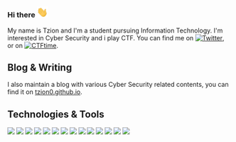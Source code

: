 ### Hi there <img src="https://github.com/Tzion0/Tzion0/blob/main/emoji/wave.gif" width="25px">

My name is Tzion and I'm a student pursuing Information Technology. I'm interested in Cyber Security and i play CTF. You can find me on [![Twitter][1.2]][1], or on [![CTFtime][2.2]][2].

## Blog & Writing
I also maintain a blog with various Cyber Security related contents, you can find it on [tzion0.github.io](https://tzion0.github.io).

## Technologies & Tools
<img src="https://img.shields.io/badge/OS-Linux-9cf?style=flat&logo=Debian&labelColor=black" width="85px"> <img src="https://img.shields.io/badge/Code-Python-9cf?style=flat&logo=python&labelColor=black" width="85px"> <img src="https://img.shields.io/badge/Code-C-9cf?style=flat&logo=C&labelColor=black" width="85px"> <img src="https://img.shields.io/badge/Code-Assembly-9cf?style=flat&logo=AssemblyScript&labelColor=black" width="85px"> <img src="https://img.shields.io/badge/Code-HTML-9cf?style=flat&logo=HTML5&labelColor=black" width="85px"> <img src="https://img.shields.io/badge/Code-CSS-9cf?style=flat&logo=CSS%20Wizardry&labelColor=black" width="85px"> <img src="https://img.shields.io/badge/Code-PHP-9cf?style=flat&logo=PHP&labelColor=black" width="85px"> <img src="https://img.shields.io/badge/Code-Javascript-9cf?style=flat&logo=JavaScript&labelColor=black" width="85px"> <img src="https://img.shields.io/badge/Shell-Bash-9cf?style=flat&logo=GNU%20Bash&labelColor=black" width="85px"> <img src="https://img.shields.io/badge/Note-Joplin-9cf?style=flat&logo=Joplin&labelColor=black" width="85px"> <img src="https://img.shields.io/badge/Editor-Sublime%20Text-9cf?style=flat&logo=Sublime%20Text&labelColor=black" width="85px"> <img src="https://img.shields.io/badge/Browser-Firefox-9cf?style=flat&logo=Firefox%20Browser&labelColor=black" width="85px"> <img src="https://img.shields.io/badge/VM-VirtualBox-9cf?style=flat&logo=VirtualBox&labelColor=black" width="85px"> <img src="https://img.shields.io/badge/Editor-Sublime%20Text-9cf?style=flat&logo=Sublime%20Text&labelColor=black" width="85px">


<!-- Icons -->

[1.2]: https://github.com/Tzion0/Tzion0/tree/main/icons/twitter.png (twitter icon without padding)
[2.2]: https://github.com/Tzion0/Tzion0/tree/main/icons/linkedin-3-16.png (LinkedIn icon without padding)

<!-- Links to your social media accounts -->

[1]: https://twitter.com/Tzion0
[2]: https://ctftime.org/team/144469


